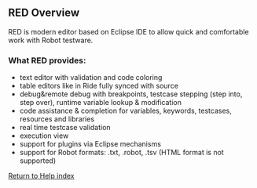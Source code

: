 ## RED Overview

RED is modern editor based on Eclipse IDE to allow quick and comfortable work
with Robot testware.

### What RED provides:

  * text editor with validation and code coloring
  * table editors like in Ride fully synced with source
  * debug&remote debug with breakpoints, testcase stepping (step into, step over), runtime variable lookup & modification
  * code assistance & completion for variables, keywords, testcases, resources and libraries
  * real time testcase validation
  * execution view
  * support for plugins via Eclipse mechanisms
  * support for Robot formats: .txt, .robot, .tsv (HTML format is not supported)

[Return to Help index](http://nokia.github.io/RED/help/)
